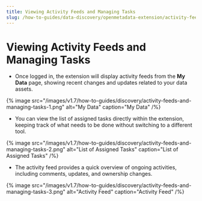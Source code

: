 ```yaml
---
title: Viewing Activity Feeds and Managing Tasks
slug: /how-to-guides/data-discovery/openmetadata-extension/activity-feeds
---
```


# Viewing Activity Feeds and Managing Tasks

- Once logged in, the extension will display activity feeds from the **My Data** page, showing recent changes and updates related to your data assets.

{% image
src="/images/v1.7/how-to-guides/discovery/activity-feeds-and-managing-tasks-1.png"
alt="My Data"
caption="My Data"
/%}

- You can view the list of assigned tasks directly within the extension, keeping track of what needs to be done without switching to a different tool.

{% image
src="/images/v1.7/how-to-guides/discovery/activity-feeds-and-managing-tasks-2.png"
alt="List of Assigned Tasks"
caption="List of Assigned Tasks"
/%}

- The activity feed provides a quick overview of ongoing activities, including comments, updates, and ownership changes.

{% image
src="/images/v1.7/how-to-guides/discovery/activity-feeds-and-managing-tasks-3.png"
alt="Activity Feed"
caption="Activity Feed"
/%}

